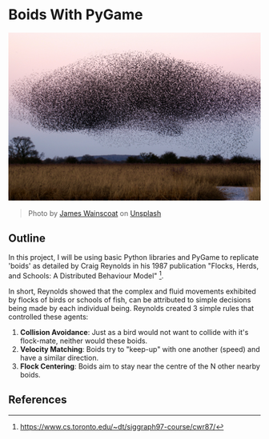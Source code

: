 # Boids With PyGame
![Photo by <a href="https://unsplash.com/@tumbao1949?utm_content=creditCopyText&utm_medium=referral&utm_source=unsplash">James Wainscoat</a> on <a href="https://unsplash.com/photos/a-large-flock-of-birds-flying-over-a-field-b7MZ6iGIoSI?utm_content=creditCopyText&utm_medium=referral&utm_source=unsplash">Unsplash</a>](https://github.com/JamesJewsbury/Boids-With-PyGame/blob/main/Assets/Images/Flock%20of%20Birds.jpg)
> Photo by <a href="https://unsplash.com/@tumbao1949?utm_content=creditCopyText&utm_medium=referral&utm_source=unsplash">James Wainscoat</a> on <a href="https://unsplash.com/photos/a-large-flock-of-birds-flying-over-a-field-b7MZ6iGIoSI?utm_content=creditCopyText&utm_medium=referral&utm_source=unsplash">Unsplash</a>
    
## Outline
In this project, I will be using basic Python libraries and PyGame to replicate 'boids' as detailed by Craig Reynolds in his 1987 publication "Flocks, Herds, and Schools: A Distributed Behaviour Model" [^1].

In short, Reynolds showed that the complex and fluid movements exhibited by flocks of birds or schools of fish, can be attributed to simple decisions being made by each individual being. Reynolds created 3 simple rules that controlled these agents:
1. **Collision Avoidance**: Just as a bird would not want to collide with it's flock-mate, neither would these boids.
2. **Velocity Matching**: Boids try to "keep-up" with one another (speed) and have a similar direction. 
3. **Flock Centering**: Boids aim to stay near the centre of the N other nearby boids.










## References
[^1]: https://www.cs.toronto.edu/~dt/siggraph97-course/cwr87/ 
